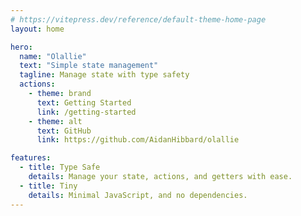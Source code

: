 ```yaml
---
# https://vitepress.dev/reference/default-theme-home-page
layout: home

hero:
  name: "Olallie"
  text: "Simple state management"
  tagline: Manage state with type safety
  actions:
    - theme: brand
      text: Getting Started
      link: /getting-started
    - theme: alt
      text: GitHub
      link: https://github.com/AidanHibbard/olallie

features:
  - title: Type Safe
    details: Manage your state, actions, and getters with ease.
  - title: Tiny
    details: Minimal JavaScript, and no dependencies.
---
```

